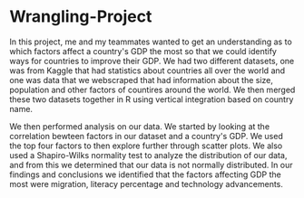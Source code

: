 # Wrangling-Project

In this project, me and my teammates wanted to get an understanding as to which factors affect a country's GDP the most so that we could identify ways for countries to improve their GDP. We had two different datasets, one was from Kaggle that had statistics about countries all over the world and one was data that we webscraped that had information about the size, population and other factors of countires around the world. We then merged these two datasets together in R using vertical integration based on country name.

We then performed analysis on our data. We started by looking at the correlation bewteen factors in our dataset and a country's GDP. We used the top four factors to then explore further through scatter plots. We also used a Shapiro-Wilks normality test to analyze the distribution of our data, and from this we determined that our data is not normally distributed. In our findings and conclusions we identified that the factors affecting GDP the most were migration, literacy percentage and technology advancements.
